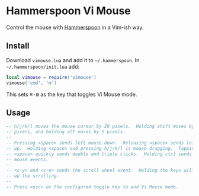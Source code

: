 # Hammerspoon Vi Mouse

Control the mouse with [Hammerspoon][] in a Vim-ish way.


## Install

Download `vimouse.lua` and add it to `~/.hammerspoon`.  In
`~/.hammerspoon/init.lua` add:

```lua
local vimouse = require('vimouse')
vimouse('cmd', 'm')
```

This sets <kbd>⌘-m</kbd> as the key that toggles Vi Mouse mode.


## Usage

```lua
-- h/j/k/l moves the mouse cursor by 20 pixels.  Holding shift moves by 100
-- pixels, and holding alt moves by 5 pixels.
--
-- Pressing <space> sends left mouse down.  Releasing <space> sends left mouse
-- up.  Holding <space> and pressing h/j/k/l is mouse dragging.  Tapping
-- <space> quickly sends double and triple clicks.  Holding ctrl sends right
-- mouse events.
--
-- <c-y> and <c-e> sends the scroll wheel event.  Holding the keys will speed
-- up the scrolling.
--
-- Press <esc> or the configured toggle key to end Vi Mouse mode.
```

[Hammerspoon]: http://www.hammerspoon.org/
